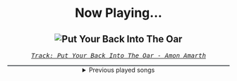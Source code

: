 <div align="center"> 
<h1>Now Playing...</h1>

![Put Your Back Into The Oar](https://i.scdn.co/image/ab67616d00001e02c245e9ade9c574adc9f4f46f)
--
_<samp><a href="https://open.spotify.com/track/4fY2JR0REUiykvzRw61sk9">Track: Put Your Back Into The Oar - Amon Amarth</a></samp>_

<div style="border: 1px #4B5054 solid"></div>
<details>
  <summary>
    Previous played songs
  </summary>
  <table>
    <thead>
      <tr>
        <th>
          Artist
        </th>
        <th>
          Song
        </th>
        <th>
          Link
        </th>
      </tr>
    </thead>
    <tbody>
      <tr><td>Amon Amarth</td><td>Put Your Back Into The Oar</td><td><a href="https://open.spotify.com/track/4fY2JR0REUiykvzRw61sk9">https://open.spotify.com/track/4fY2JR0REUiykvzRw61sk9</a></td></tr><tr><td>Motionless In White</td><td>Masterpiece</td><td><a href="https://open.spotify.com/track/3c9kVsKF68xMzlS0NikVn3">https://open.spotify.com/track/3c9kVsKF68xMzlS0NikVn3</a></td></tr><tr><td>Motionless In White</td><td>Another Life: Motion Picture Collection (feat. Kerli)</td><td><a href="https://open.spotify.com/track/599YDzq35vEIGAE6CLO9OV">https://open.spotify.com/track/599YDzq35vEIGAE6CLO9OV</a></td></tr><tr><td>Five Finger Death Punch</td><td>AfterLife</td><td><a href="https://open.spotify.com/track/40gGeC397vLmz4eETZDSrG">https://open.spotify.com/track/40gGeC397vLmz4eETZDSrG</a></td></tr><tr><td>Jonathan Young</td><td>Unholy</td><td><a href="https://open.spotify.com/track/67b6lPMr7PSvdcrzl4NjVS">https://open.spotify.com/track/67b6lPMr7PSvdcrzl4NjVS</a></td></tr><tr><td>Motionless In White</td><td>Red, White & Boom (feat. Caleb Shomo)</td><td><a href="https://open.spotify.com/track/0JGfANN7zFpb3NbRzYKXrp">https://open.spotify.com/track/0JGfANN7zFpb3NbRzYKXrp</a></td></tr><tr><td>Sabaton</td><td>For Whom the Bell Tolls - Metallica Cover</td><td><a href="https://open.spotify.com/track/1xK6xLcJMTAC4BgmREXpGJ">https://open.spotify.com/track/1xK6xLcJMTAC4BgmREXpGJ</a></td></tr><tr><td>Five Finger Death Punch</td><td>Wrong Side of Heaven</td><td><a href="https://open.spotify.com/track/11Ojp7JniVvwd0gmgvyKkd">https://open.spotify.com/track/11Ojp7JniVvwd0gmgvyKkd</a></td></tr><tr><td>The Plot In You</td><td>Left Behind</td><td><a href="https://open.spotify.com/track/5G6jZFDAFlpAA9v5LTV4NI">https://open.spotify.com/track/5G6jZFDAFlpAA9v5LTV4NI</a></td></tr><tr><td>The Plot In You</td><td>Left Behind</td><td><a href="https://open.spotify.com/track/5G6jZFDAFlpAA9v5LTV4NI">https://open.spotify.com/track/5G6jZFDAFlpAA9v5LTV4NI</a></td></tr><tr><td>Rob Zombie</td><td>Demon Speeding</td><td><a href="https://open.spotify.com/track/605hJIiMrdsUjr4Vx4BFD6">https://open.spotify.com/track/605hJIiMrdsUjr4Vx4BFD6</a></td></tr><tr><td>Powerman 5000</td><td>Bombshell</td><td><a href="https://open.spotify.com/track/2yY4ojg6wfEFBGVZoJuXqK">https://open.spotify.com/track/2yY4ojg6wfEFBGVZoJuXqK</a></td></tr><tr><td>Dark Divine</td><td>Circles</td><td><a href="https://open.spotify.com/track/6ZeBN13PQ0eUi7O6Ym2kJE">https://open.spotify.com/track/6ZeBN13PQ0eUi7O6Ym2kJE</a></td></tr><tr><td>Disturbed</td><td>Bad Man</td><td><a href="https://open.spotify.com/track/0CGyintEvK6qL0BPvQWZ37">https://open.spotify.com/track/0CGyintEvK6qL0BPvQWZ37</a></td></tr><tr><td>Disturbed</td><td>Indestructible</td><td><a href="https://open.spotify.com/track/42ZVk59gT4tMlrZmd8Ijxf">https://open.spotify.com/track/42ZVk59gT4tMlrZmd8Ijxf</a></td></tr><tr><td>Sabaton</td><td>Stormtroopers</td><td><a href="https://open.spotify.com/track/7cUHFTxJhxtZ5tpY34SMRw">https://open.spotify.com/track/7cUHFTxJhxtZ5tpY34SMRw</a></td></tr><tr><td>The Browning</td><td>Gott ist Tot</td><td><a href="https://open.spotify.com/track/5ioUwApvpgrqimNBpA8Nnz">https://open.spotify.com/track/5ioUwApvpgrqimNBpA8Nnz</a></td></tr><tr><td>Sabaton</td><td>Ghost Division</td><td><a href="https://open.spotify.com/track/1MoEyYsa9Y0FvApwLskO1l">https://open.spotify.com/track/1MoEyYsa9Y0FvApwLskO1l</a></td></tr><tr><td>Memphis May Fire</td><td>Misery</td><td><a href="https://open.spotify.com/track/2SVbjw7sdiNjAvGpQ4eEai">https://open.spotify.com/track/2SVbjw7sdiNjAvGpQ4eEai</a></td></tr><tr><td>I Prevail</td><td>There’s Fear In Letting Go</td><td><a href="https://open.spotify.com/track/2OYtcqflvzQwh3cMPmTHs4">https://open.spotify.com/track/2OYtcqflvzQwh3cMPmTHs4</a></td></tr>
    </tbody>
  </table>
</details>

</div>
